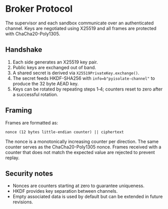 # Broker Protocol

The supervisor and each sandbox communicate over an authenticated channel. Keys
are negotiated using X25519 and all frames are protected with
ChaCha20-Poly1305.

## Handshake

1. Each side generates an X25519 key pair.
2. Public keys are exchanged out of band.
3. A shared secret is derived via `X25519PrivateKey.exchange()`.
4. The secret feeds HKDF-SHA256 with `info=b"pyisolate-channel"` to produce the
   32 byte AEAD key.
5. Keys can be rotated by repeating steps 1‑4; counters reset to zero after a
   successful rotation.

## Framing

Frames are formatted as:

```
nonce (12 bytes little-endian counter) || ciphertext
```

The nonce is a monotonically increasing counter per direction. The same counter
serves as the ChaCha20-Poly1305 nonce. Frames received with a counter that does
not match the expected value are rejected to prevent replay.

## Security notes

* Nonces are counters starting at zero to guarantee uniqueness.
* HKDF provides key separation between channels.
* Empty associated data is used by default but can be extended in future
  revisions.
